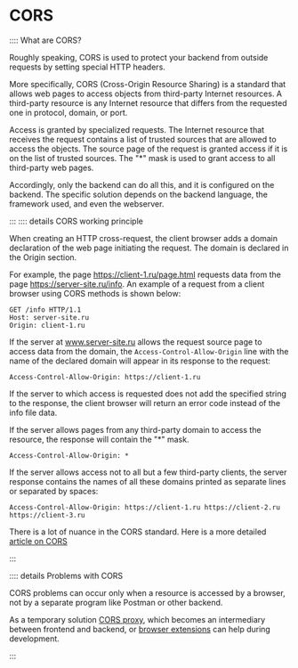 # CORS

:::: What are CORS?

Roughly speaking, CORS is used to protect your backend from outside requests by setting special HTTP headers.

More specifically, CORS (Cross-Origin Resource Sharing) is a standard that allows web pages to access objects from third-party Internet resources.
A third-party resource is any Internet resource that differs from the requested one in protocol, domain, or port.

Access is granted by specialized requests. The Internet resource that receives the request contains a list of trusted sources that are allowed to access the objects. The source page of the request is granted access if it is on the list of trusted sources. The "\*" mask is used to grant access to all third-party web pages.

Accordingly, only the backend can do all this, and it is configured on the backend. The specific solution depends on the backend language, the framework used, and even the webserver.

:::
:::: details CORS working principle

When creating an HTTP cross-request, the client browser adds a domain declaration of the web page initiating the request. The domain is declared in the Origin section.

For example, the page https://client-1.ru/page.html requests data from the page https://server-site.ru/info.
An example of a request from a client browser using CORS methods is shown below:

```
GET /info HTTP/1.1
Host: server-site.ru
Origin: client-1.ru
```

If the server at www.server-site.ru allows the request source page to access data from the domain, the `Access-Control-Allow-Origin` line with the name of the declared domain will appear in its response to the request:

```
Access-Control-Allow-Origin: https://client-1.ru
```

If the server to which access is requested does not add the specified string to the response, the client browser will return an error code instead of the info file data.

If the server allows pages from any third-party domain to access the resource, the response will contain the "\*" mask.

```
Access-Control-Allow-Origin: *
```

If the server allows access not to all but a few third-party clients, the server response contains the names of all these domains printed as separate lines or separated by spaces:

```
Access-Control-Allow-Origin: https://client-1.ru https://client-2.ru https://client-3.ru
```

There is a lot of nuance in the CORS standard. Here is a more detailed [article on CORS](https://habr.com/ru/companies/macloud/articles/553826/)

:::

:::: details Problems with CORS

CORS problems can occur only when a resource is accessed by a browser, not by a separate program like Postman or other backend.

As a temporary solution [CORS proxy](https://www.google.com/search?q=CORS+proxy), which becomes an intermediary between frontend and backend, or [browser extensions](https://chrome.google.com/webstore/detail/allow-cors-access-control/lhobafahddgcelffkeicbaginigeejlf) can help during development.

:::
